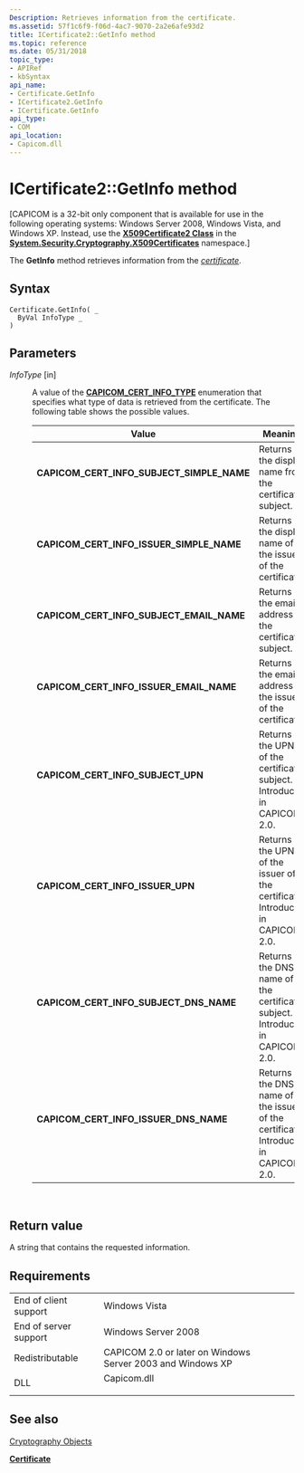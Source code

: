 ```yaml
---
Description: Retrieves information from the certificate.
ms.assetid: 57f1c6f9-f06d-4ac7-9070-2a2e6afe93d2
title: ICertificate2::GetInfo method
ms.topic: reference
ms.date: 05/31/2018
topic_type:
- APIRef
- kbSyntax
api_name:
- Certificate.GetInfo
- ICertificate2.GetInfo
- ICertificate.GetInfo
api_type:
- COM
api_location:
- Capicom.dll
---
```


# ICertificate2::GetInfo method

\[CAPICOM is a 32-bit only component that is available for use in the following operating systems: Windows Server 2008, Windows Vista, and Windows XP. Instead, use the [**X509Certificate2 Class**](https://msdn.microsoft.com/library/Hh424017(v=MSDN.10).aspx) in the [**System.Security.Cryptography.X509Certificates**](https://msdn.microsoft.com/library/73091bzx(v=VS.71).aspx) namespace.\]

The **GetInfo** method retrieves information from the [*certificate*](https://msdn.microsoft.com/library/ms721572(v=VS.85).aspx).

## Syntax


```VB
Certificate.GetInfo( _
  ByVal InfoType _
)
```



## Parameters

<dl> <dt>

*InfoType* \[in\]
</dt> <dd>

A value of the [**CAPICOM\_CERT\_INFO\_TYPE**](capicom-cert-info-type.md) enumeration that specifies what type of data is retrieved from the certificate. The following table shows the possible values.



| Value                                                                                                                                                                                                                                     | Meaning                                                                                      |
|-------------------------------------------------------------------------------------------------------------------------------------------------------------------------------------------------------------------------------------------|----------------------------------------------------------------------------------------------|
| <span id="CAPICOM_CERT_INFO_SUBJECT_SIMPLE_NAME"></span><span id="capicom_cert_info_subject_simple_name"></span><dl> <dt>**CAPICOM\_CERT\_INFO\_SUBJECT\_SIMPLE\_NAME**</dt> </dl> | Returns the display name from the certificate subject.<br/>                            |
| <span id="CAPICOM_CERT_INFO_ISSUER_SIMPLE_NAME"></span><span id="capicom_cert_info_issuer_simple_name"></span><dl> <dt>**CAPICOM\_CERT\_INFO\_ISSUER\_SIMPLE\_NAME**</dt> </dl>    | Returns the display name of the issuer of the certificate.<br/>                        |
| <span id="CAPICOM_CERT_INFO_SUBJECT_EMAIL_NAME"></span><span id="capicom_cert_info_subject_email_name"></span><dl> <dt>**CAPICOM\_CERT\_INFO\_SUBJECT\_EMAIL\_NAME**</dt> </dl>    | Returns the email address of the certificate subject.<br/>                             |
| <span id="CAPICOM_CERT_INFO_ISSUER_EMAIL_NAME"></span><span id="capicom_cert_info_issuer_email_name"></span><dl> <dt>**CAPICOM\_CERT\_INFO\_ISSUER\_EMAIL\_NAME**</dt> </dl>       | Returns the email address of the issuer of the certificate.<br/>                       |
| <span id="CAPICOM_CERT_INFO_SUBJECT_UPN"></span><span id="capicom_cert_info_subject_upn"></span><dl> <dt>**CAPICOM\_CERT\_INFO\_SUBJECT\_UPN**</dt> </dl>                          | Returns the UPN of the certificate subject. Introduced in CAPICOM 2.0.<br/>            |
| <span id="CAPICOM_CERT_INFO_ISSUER_UPN"></span><span id="capicom_cert_info_issuer_upn"></span><dl> <dt>**CAPICOM\_CERT\_INFO\_ISSUER\_UPN**</dt> </dl>                             | Returns the UPN of the issuer of the certificate. Introduced in CAPICOM 2.0.<br/>      |
| <span id="CAPICOM_CERT_INFO_SUBJECT_DNS_NAME"></span><span id="capicom_cert_info_subject_dns_name"></span><dl> <dt>**CAPICOM\_CERT\_INFO\_SUBJECT\_DNS\_NAME**</dt> </dl>          | Returns the DNS name of the certificate subject. Introduced in CAPICOM 2.0.<br/>       |
| <span id="CAPICOM_CERT_INFO_ISSUER_DNS_NAME"></span><span id="capicom_cert_info_issuer_dns_name"></span><dl> <dt>**CAPICOM\_CERT\_INFO\_ISSUER\_DNS\_NAME**</dt> </dl>             | Returns the DNS name of the issuer of the certificate. Introduced in CAPICOM 2.0.<br/> |



 

</dd> </dl>

## Return value

A string that contains the requested information.

## Requirements



|                                  |                                                                                        |
|----------------------------------|----------------------------------------------------------------------------------------|
| End of client support<br/> | Windows Vista<br/>                                                               |
| End of server support<br/> | Windows Server 2008<br/>                                                         |
| Redistributable<br/>       | CAPICOM 2.0 or later on Windows Server 2003 and Windows XP<br/>                  |
| DLL<br/>                   | <dl> <dt>Capicom.dll</dt> </dl> |



## See also

<dl> <dt>

[Cryptography Objects](cryptography-objects.md)
</dt> <dt>

[**Certificate**](certificate.md)
</dt> </dl>

 

 




